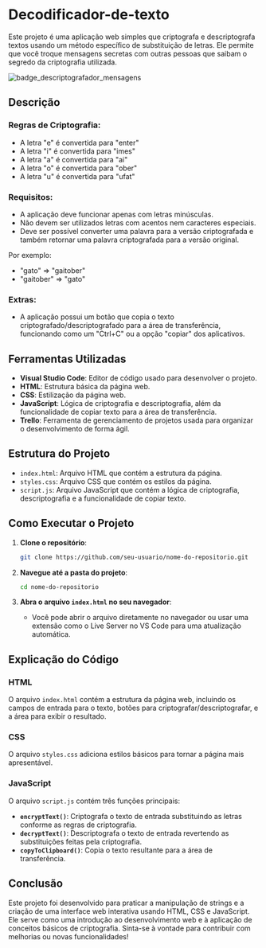 # Decodificador-de-texto
Este projeto é uma aplicação web simples que criptografa e descriptografa textos usando um método específico de substituição de letras. Ele permite que você troque mensagens secretas com outras pessoas que saibam o segredo da criptografia utilizada.

![badge_descriptografador_mensagens](https://github.com/user-attachments/assets/c2d23afc-6546-4c4e-9312-349212fff04c)



## Descrição

### Regras de Criptografia:

- A letra "e" é convertida para "enter"
- A letra "i" é convertida para "imes"
- A letra "a" é convertida para "ai"
- A letra "o" é convertida para "ober"
- A letra "u" é convertida para "ufat"

### Requisitos:

- A aplicação deve funcionar apenas com letras minúsculas.
- Não devem ser utilizados letras com acentos nem caracteres especiais.
- Deve ser possível converter uma palavra para a versão criptografada e também retornar uma palavra criptografada para a versão original.

Por exemplo:
- "gato" => "gaitober"
- "gaitober" => "gato"

### Extras:

- A aplicação possui um botão que copia o texto criptografado/descriptografado para a área de transferência, funcionando como um "Ctrl+C" ou a opção "copiar" dos aplicativos.

## Ferramentas Utilizadas

- **Visual Studio Code**: Editor de código usado para desenvolver o projeto.
- **HTML**: Estrutura básica da página web.
- **CSS**: Estilização da página web.
- **JavaScript**: Lógica de criptografia e descriptografia, além da funcionalidade de copiar texto para a área de transferência.
- **Trello**: Ferramenta de gerenciamento de projetos usada para organizar o desenvolvimento de forma ágil.

## Estrutura do Projeto

- `index.html`: Arquivo HTML que contém a estrutura da página.
- `styles.css`: Arquivo CSS que contém os estilos da página.
- `script.js`: Arquivo JavaScript que contém a lógica de criptografia, descriptografia e a funcionalidade de copiar texto.

## Como Executar o Projeto

1. **Clone o repositório**:
    ```bash
    git clone https://github.com/seu-usuario/nome-do-repositorio.git
    ```

2. **Navegue até a pasta do projeto**:
    ```bash
    cd nome-do-repositorio
    ```

3. **Abra o arquivo `index.html` no seu navegador**:
    - Você pode abrir o arquivo diretamente no navegador ou usar uma extensão como o Live Server no VS Code para uma atualização automática.

## Explicação do Código

### HTML

O arquivo `index.html` contém a estrutura da página web, incluindo os campos de entrada para o texto, botões para criptografar/descriptografar, e a área para exibir o resultado.

### CSS

O arquivo `styles.css` adiciona estilos básicos para tornar a página mais apresentável.

### JavaScript

O arquivo `script.js` contém três funções principais:

- **`encryptText()`**: Criptografa o texto de entrada substituindo as letras conforme as regras de criptografia.
- **`decryptText()`**: Descriptografa o texto de entrada revertendo as substituições feitas pela criptografia.
- **`copyToClipboard()`**: Copia o texto resultante para a área de transferência.

## Conclusão

Este projeto foi desenvolvido para praticar a manipulação de strings e a criação de uma interface web interativa usando HTML, CSS e JavaScript. Ele serve como uma introdução ao desenvolvimento web e à aplicação de conceitos básicos de criptografia. Sinta-se à vontade para contribuir com melhorias ou novas funcionalidades!

